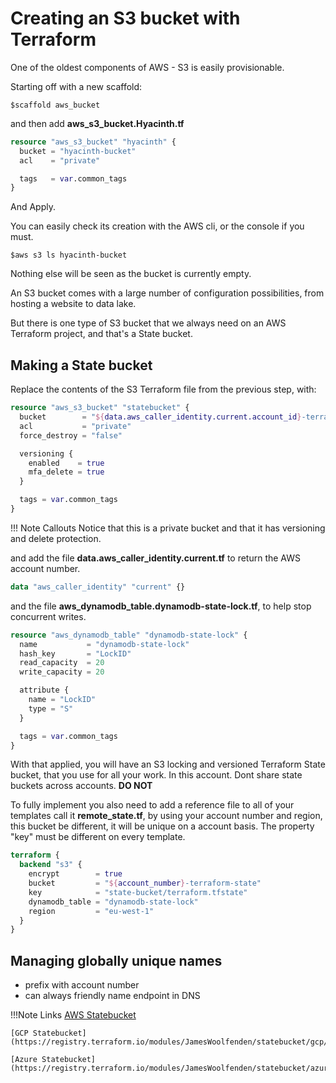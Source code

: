 # Creating an S3 bucket with Terraform

One of the oldest components of AWS - S3 is easily provisionable.

Starting off with a new scaffold:

```cli
$scaffold aws_bucket
```

and then add **aws_s3_bucket.Hyacinth.tf**

```terraform
resource "aws_s3_bucket" "hyacinth" {
  bucket = "hyacinth-bucket"
  acl    = "private"

  tags   = var.common_tags
}
```

And Apply.

You can easily check its creation with the AWS cli, or the console if you must.

```cli
$aws s3 ls hyacinth-bucket
```

Nothing else will be seen as the bucket is currently empty.

An S3 bucket comes with a large number of configuration possibilities, from hosting a website to data lake.

But there is one type of S3 bucket that we always need on an AWS Terraform project, and that's a State bucket.

## Making a State bucket

Replace the contents of the S3 Terraform file from the previous step, with:

```terraform
resource "aws_s3_bucket" "statebucket" {
  bucket        = "${data.aws_caller_identity.current.account_id}-terraform-state"
  acl           = "private"
  force_destroy = "false"

  versioning {
    enabled    = true
    mfa_delete = true
  }

  tags = var.common_tags
}
```

!!! Note Callouts
Notice that this is a private bucket and that it has versioning and delete protection.

and add the file **data.aws_caller_identity.current.tf** to return the AWS account number.

```terraform
data "aws_caller_identity" "current" {}
```

and the file **aws_dynamodb_table.dynamodb-state-lock.tf**, to help stop concurrent writes.

```terraform
resource "aws_dynamodb_table" "dynamodb-state-lock" {
  name           = "dynamodb-state-lock"
  hash_key       = "LockID"
  read_capacity  = 20
  write_capacity = 20

  attribute {
    name = "LockID"
    type = "S"
  }

  tags = var.common_tags
}
```

With that applied, you will have an S3 locking and versioned Terraform State bucket, that you use for all your work. In this account.
Dont share state buckets across accounts. **DO NOT**

To fully implement you also need to add a reference file to all of your templates call it **remote_state.tf**, by using your account number and region, this bucket be different, it will be unique on a account basis.
The property "key" must be different on every template.

```terraform
terraform {
  backend "s3" {
    encrypt        = true
    bucket         = "${account_number}-terraform-state"
    key            = "state-bucket/terraform.tfstate"
    dynamodb_table = "dynamodb-state-lock"
    region         = "eu-west-1"
  }
}
```

## Managing globally unique names

- prefix with account number
- can always friendly name endpoint in DNS

!!!Note Links
[AWS Statebucket](https://registry.terraform.io/modules/JamesWoolfenden/statebucket/aws/0.2.25)

    [GCP Statebucket](https://registry.terraform.io/modules/JamesWoolfenden/statebucket/gcp/0.2.12)

    [Azure Statebucket](https://registry.terraform.io/modules/JamesWoolfenden/statebucket/azure/0.1.11)
